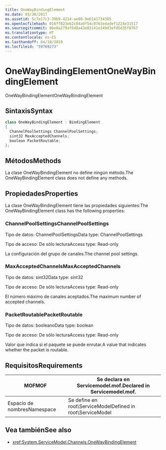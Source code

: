 ```yaml
---
title: OneWayBindingElement
ms.date: 03/30/2017
ms.assetid: 5c7e17c3-39b9-4214-ae08-9e6141734305
ms.openlocfilehash: 016ff823eb2c84a9f54c0763edadef1224e31517
ms.sourcegitcommit: 0be8a279af6d8a43e03141e349d3efd5d35f8767
ms.translationtype: HT
ms.contentlocale: es-ES
ms.lasthandoff: 04/18/2019
ms.locfileid: "59769273"
---
```

# <a name="onewaybindingelement"></a><span data-ttu-id="425d6-102">OneWayBindingElement</span><span class="sxs-lookup"><span data-stu-id="425d6-102">OneWayBindingElement</span></span>
<span data-ttu-id="425d6-103">OneWayBindingElement</span><span class="sxs-lookup"><span data-stu-id="425d6-103">OneWayBindingElement</span></span>  
  
## <a name="syntax"></a><span data-ttu-id="425d6-104">Sintaxis</span><span class="sxs-lookup"><span data-stu-id="425d6-104">Syntax</span></span>  
  
```csharp
class OneWayBindingElement : BindingElement  
{  
  ChannelPoolSettings ChannelPoolSettings;  
  sint32 MaxAcceptedChannels;  
  boolean PacketRoutable;  
};  
```  
  
## <a name="methods"></a><span data-ttu-id="425d6-105">Métodos</span><span class="sxs-lookup"><span data-stu-id="425d6-105">Methods</span></span>  
 <span data-ttu-id="425d6-106">La clase OneWayBindingElement no define ningún método.</span><span class="sxs-lookup"><span data-stu-id="425d6-106">The OneWayBindingElement class does not define any methods.</span></span>  
  
## <a name="properties"></a><span data-ttu-id="425d6-107">Propiedades</span><span class="sxs-lookup"><span data-stu-id="425d6-107">Properties</span></span>  
 <span data-ttu-id="425d6-108">La clase OneWayBindingElement tiene las propiedades siguientes:</span><span class="sxs-lookup"><span data-stu-id="425d6-108">The OneWayBindingElement class has the following properties:</span></span>  
  
### <a name="channelpoolsettings"></a><span data-ttu-id="425d6-109">ChannelPoolSettings</span><span class="sxs-lookup"><span data-stu-id="425d6-109">ChannelPoolSettings</span></span>  
 <span data-ttu-id="425d6-110">Tipo de datos: ChannelPoolSettings</span><span class="sxs-lookup"><span data-stu-id="425d6-110">Data type: ChannelPoolSettings</span></span>  
  
 <span data-ttu-id="425d6-111">Tipo de acceso: De sólo lectura</span><span class="sxs-lookup"><span data-stu-id="425d6-111">Access type: Read-only</span></span>  
  
 <span data-ttu-id="425d6-112">La configuración del grupo de canales.</span><span class="sxs-lookup"><span data-stu-id="425d6-112">The channel pool settings.</span></span>  
  
### <a name="maxacceptedchannels"></a><span data-ttu-id="425d6-113">MaxAcceptedChannels</span><span class="sxs-lookup"><span data-stu-id="425d6-113">MaxAcceptedChannels</span></span>  
 <span data-ttu-id="425d6-114">Tipo de datos: sint32</span><span class="sxs-lookup"><span data-stu-id="425d6-114">Data type: sint32</span></span>  
  
 <span data-ttu-id="425d6-115">Tipo de acceso: De sólo lectura</span><span class="sxs-lookup"><span data-stu-id="425d6-115">Access type: Read-only</span></span>  
  
 <span data-ttu-id="425d6-116">El número máximo de canales aceptados.</span><span class="sxs-lookup"><span data-stu-id="425d6-116">The maximum number of accepted channels.</span></span>  
  
### <a name="packetroutable"></a><span data-ttu-id="425d6-117">PacketRoutable</span><span class="sxs-lookup"><span data-stu-id="425d6-117">PacketRoutable</span></span>  
 <span data-ttu-id="425d6-118">Tipo de datos: booleano</span><span class="sxs-lookup"><span data-stu-id="425d6-118">Data type: boolean</span></span>  
  
 <span data-ttu-id="425d6-119">Tipo de acceso: De sólo lectura</span><span class="sxs-lookup"><span data-stu-id="425d6-119">Access type: Read-only</span></span>  
  
 <span data-ttu-id="425d6-120">Valor que indica si el paquete se puede enrutar.</span><span class="sxs-lookup"><span data-stu-id="425d6-120">A value that indicates whether the packet is routable.</span></span>  
  
## <a name="requirements"></a><span data-ttu-id="425d6-121">Requisitos</span><span class="sxs-lookup"><span data-stu-id="425d6-121">Requirements</span></span>  
  
|<span data-ttu-id="425d6-122">MOF</span><span class="sxs-lookup"><span data-stu-id="425d6-122">MOF</span></span>|<span data-ttu-id="425d6-123">Se declara en Servicemodel.mof.</span><span class="sxs-lookup"><span data-stu-id="425d6-123">Declared in Servicemodel.mof.</span></span>|  
|---------|-----------------------------------|  
|<span data-ttu-id="425d6-124">Espacio de nombres</span><span class="sxs-lookup"><span data-stu-id="425d6-124">Namespace</span></span>|<span data-ttu-id="425d6-125">Se define en root\ServiceModel</span><span class="sxs-lookup"><span data-stu-id="425d6-125">Defined in root\ServiceModel</span></span>|  
  
## <a name="see-also"></a><span data-ttu-id="425d6-126">Vea también</span><span class="sxs-lookup"><span data-stu-id="425d6-126">See also</span></span>

- <xref:System.ServiceModel.Channels.OneWayBindingElement>
